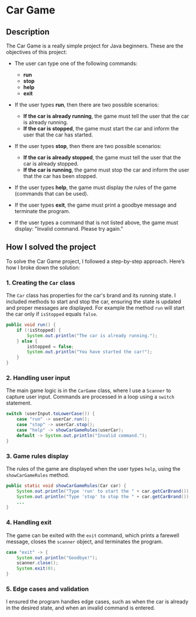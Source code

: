 # Car Game

## Description

The Car Game is a really simple project for Java beginners. 
These are the objectives of this project:

- The user can type one of the following commands:
    - **run**
    - **stop**
    - **help**
    - **exit**

- If the user types **run**, then there are two possible scenarios:
    - **If the car is already running**, the game must tell the user that the car is already running.
    - **If the car is stopped**, the game must start the car and inform the user that the car has started.

- If the user types **stop**, then there are two possible scenarios:
    - **If the car is already stopped**, the game must tell the user that the car is already stopped.
    - **If the car is running**, the game must stop the car and inform the user that the car has been stopped.

- If the user types **help**, the game must display the rules of the game (commands that can be used).

- If the user types **exit**, the game must print a goodbye message and terminate the program.

- If the user types a command that is not listed above, 
the game must display: "Invalid command. Please try again."

## How I solved the project

To solve the Car Game project, I followed a step-by-step approach. Here’s how I broke down the solution:

### 1. **Creating the `Car` class**  
The `Car` class has properties for the car's brand and its running state. I included methods to start and stop the car, ensuring the state is updated and proper messages are displayed.
For example the method `run` will start the car only if `isStopped` equals `false`.

```java
public void run() {
    if (!isStopped) {
        System.out.println("The car is already running.");
    } else {
        isStopped = false;
        System.out.println("You have started the car!");
    }
}
```

### 2. **Handling user input**  
The main game logic is in the `CarGame` class, where I use a `Scanner` to capture user input. Commands are processed in a loop using a `switch` statement.

```java
switch (userInput.toLowerCase()) {
    case "run" -> userCar.run();
    case "stop" -> userCar.stop();
    case "help" -> showCarGameRules(userCar);
    default -> System.out.println("Invalid command.");
}
```

### 3. **Game rules display**  
The rules of the game are displayed when the user types `help`, using the `showCarGameRules` method.

```java
public static void showCarGameRules(Car car) {
    System.out.println("Type 'run' to start the " + car.getCarBrand());
    System.out.println("Type 'stop' to stop the " + car.getCarBrand());
    ...
}
```

### 4. **Handling exit**  
The game can be exited with the `exit` command, which prints a farewell message, closes the `scanner` object, and terminates the program.

```java
case "exit" -> {
    System.out.println("Goodbye!");
    scanner.close();
    System.exit(0);
}
```

### 5. **Edge cases and validation**  
I ensured the program handles edge cases, such as when the car is already in the desired state, and when an invalid command is entered.




